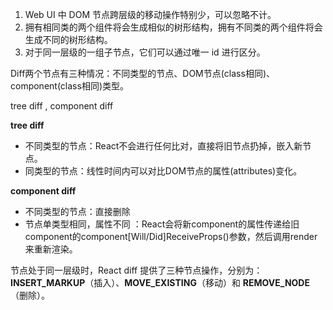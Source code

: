1. Web UI 中 DOM 节点跨层级的移动操作特别少，可以忽略不计。
2. 拥有相同类的两个组件将会生成相似的树形结构，拥有不同类的两个组件将会生成不同的树形结构。
3. 对于同一层级的一组子节点，它们可以通过唯一 id 进行区分。



Diff两个节点有三种情况：不同类型的节点、DOM节点(class相同)、component(class相同)类型。

tree diff , component diff

   **tree diff**  

- 不同类型的节点：React不会进行任何比对，直接将旧节点扔掉，嵌入新节点。
- 同类型的节点：线性时间内可以对比DOM节点的属性(attributes)变化。

 

**component diff**



- 不同类型的节点：直接删除 
- 节点单类型相同，属性不同 ：React会将新component的属性传递给旧component的component[Will/Did]ReceiveProps()参数，然后调用render来重新渲染。 

节点处于同一层级时，React diff 提供了三种节点操作，分别为：**INSERT_MARKUP**（插入）、**MOVE_EXISTING**（移动）和 **REMOVE_NODE**（删除）。 